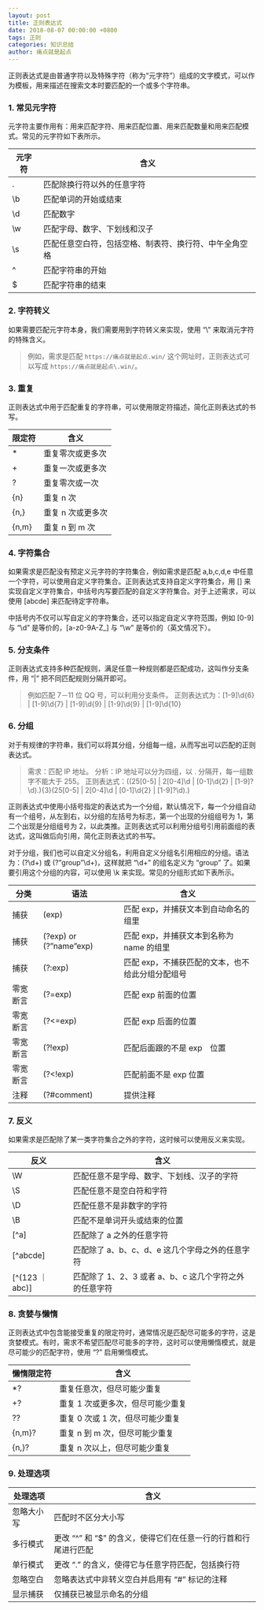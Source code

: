 ```yaml
---
layout: post
title: 正则表达式
date: 2018-08-07 00:00:00 +0800
tags: 正则
categories: 知识总结
author: 痛点就是起点
---
```

正则表达式是由普通字符以及特殊字符（称为“元字符”）组成的文字模式，可以作为模板，用来描述在搜索文本时要匹配的一个或多个字符串。

### 1. 常见元字符
元字符主要作用有：用来匹配字符、用来匹配位置、用来匹配数量和用来匹配模式。常见的元字符如下表所示。

| 元字符	 | 含义 |
| ------ | ------ |
| . | 匹配除换行符以外的任意字符 |
| \b | 匹配单词的开始或结束	|
| \d | 匹配数字	|
| \w | 匹配字母、数字、下划线和汉子 |
| \s | 匹配任意空白符，包括空格、制表符、换行符、中午全角空格 |
| ^ | 匹配字符串的开始 |
| $ | 匹配字符串的结束 |

### 2. 字符转义
如果需要匹配元字符本身，我们需要用到字符转义来实现，使用 “\” 来取消元字符的特殊含义。

> 例如，需求是匹配 `https://痛点就是起点.win/` 这个网址时，正则表达式可以写成 `https://痛点就是起点\.win/`。

### 3. 重复
正则表达式中用于匹配重复的字符串，可以使用限定符描述，简化正则表达式的书写。

| 限定符 | 含义 |
| ------ | ------ |
| * | 重复零次或更多次 |
| + | 重复一次或更多次 |
| ? | 重复零次或一次 |
| {n} | 重复 n 次 |
| {n,} | 重复 n 次或更多次 |
| {n,m} | 重复 n 到 m 次 |

### 4. 字符集合
如果需求是匹配没有预定义元字符的字符集合，例如需求是匹配 a,b,c,d,e 中任意一个字符，可以使用自定义字符集合。正则表达式支持自定义字符集合，用 [] 来实现自定义字符集合，中括号内写要匹配的自定义字符集合。对于上述需求，可以使用 [abcde] 来匹配待定字符串。

中括号内不仅可以写自定义的字符集合，还可以指定自定义字符范围，例如 [0-9] 与 “\d” 是等价的，[a-z0-9A-Z_] 与 “\w” 是等价的（英文情况下）。

### 5. 分支条件
正则表达式支持多种匹配规则，满足任意一种规则都是匹配成功，这叫作分支条件，用 “|” 把不同匹配规则分隔开即可。

> 例如匹配 7－11 位 QQ 号，可以利用分支条件。
> 正则表达式为：[1-9]\d{6} | [1-9]\d{7} | [1-9]\d{9} | [1-9]\d{9} | [1-9]\d{10}

### 6. 分组
对于有规律的字符串，我们可以将其分组，分组每一组，从而写出可以匹配的正则表达式。

> 需求：匹配 IP 地址。
> 分析：IP 地址可以分为四组，以 . 分隔开，每一组数字不能大于 255。
> 正则表达式：((25[0-5] | 2[0-4]\d | [0-1]\d{2} | [1-9]?\d).){3}(25[0-5] | 2[0-4]\d | [0-1]\d{2} | [1-9]?\d).)

正则表达式中使用小括号指定的表达式为一个分组，默认情况下，每一个分组自动有一个组号，从左到右，以分组的左括号为标志，第一个出现的分组组号为 1，第二个出现是分组组号为 2，以此类推。正则表达式可以利用分组号引用前面组的表达式，这叫做后向引用，简化正则表达式的书写。

对于分组，我们也可以自定义分组名，利用自定义分组名引用相应的分组。语法为：(?\d+) 或 (?”group”\d+)，这样就把 “\d+” 的组名定义为 “group” 了。如果要引用这个分组的内容，可以使用 \k 来实现。常见的分组形式如下表所示。

| 分类 | 语法 | 含义 |
| ------ | ------ | ------ |
| 捕获 | (exp) | 匹配 exp，并捕获文本到自动命名的组里 |
| 捕获 | (?exp) or (?”name”exp) | 匹配 exp，并捕获文本到名称为 name 的组里 |
| 捕获 | (?:exp) | 匹配 exp，不捕获匹配的文本，也不给此分组分配组号 |
| 零宽断言 | (?=exp) | 匹配 exp 前面的位置 |
| 零宽断言 | (?<=exp) | 匹配 exp 后面的位置 |
| 零宽断言 | (?!exp) | 匹配后面跟的不是 exp　位置 |
| 零宽断言 | (?<!exp) | 匹配前面不是 exp 位置 |
| 注释 | (?#comment) | 提供注释 |

### 7. 反义
如果需求是匹配除了某一类字符集合之外的字符，这时候可以使用反义来实现。

| 反义 | 含义 |
| ------ | ------ |
| \W | 匹配任意不是字母、数字、下划线、汉子的字符 |
| \S | 匹配任意不是空白符和字符 |
| \D | 匹配任意不是非数字的字符 |
| \B | 匹配不是单词开头或结束的位置 |
| [^a] | 匹配除了 a 之外的任意字符 |
| [^abcde] | 匹配除了 a、b、c、d、e 这几个字母之外的任意字符 |
| [^(123 ｜ abc)] | 匹配除了 1、2、3 或者 a、b、c 这几个字符之外的任意字符 |

### 8. 贪婪与懒惰
正则表达式中包含能接受重复的限定符时，通常情况是匹配尽可能多的字符，这是贪婪模式。有时，需求不希望匹配尽可能多的字符，这时可以使用懒惰模式，就是尽可能少的匹配字符，使用 “?” 启用懒惰模式。

| 懒惰限定符 | 含义 |
| ------ | ------ |
| *? | 重复任意次，但尽可能少重复 |
| +? | 重复 1 次或更多次，但尽可能少重复 |
| ?? | 重复 0 次或 1 次，但尽可能少重复 |
| {n,m}? | 重复 n 到 m 次，但尽可能少重复 |
| {n,}? | 重复 n 次以上，但尽可能少重复 |

### 9. 处理选项

| 处理选项 | 含义 |
| ------ | ------ |
| 忽略大小写 | 匹配时不区分大小写 |
| 多行模式 | 更改 “^” 和 “$” 的含义，使得它们在任意一行的行首和行尾进行匹配 |
| 单行模式 | 更改 “.” 的含义，使得它与任意字符匹配，包括换行符 |
| 忽略空白 | 忽略表达式中非转义空白并启用有 “#” 标记的注释 |
| 显示捕获 | 仅捕获已被显示命名的分组 |
